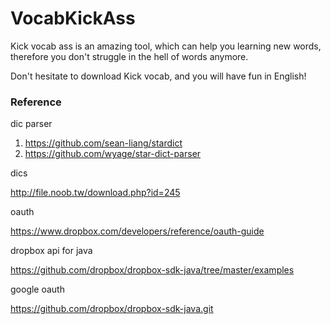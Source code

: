 # VocabKickAss
Kick vocab ass is an amazing tool, which can help you learning new words, therefore you don't struggle in the hell of words anymore.

Don't hesitate to download Kick vocab, and you will have fun in English!

### Reference

dic parser

1. https://github.com/sean-liang/stardict
1. https://github.com/wyage/star-dict-parser

dics

http://file.noob.tw/download.php?id=245

oauth

https://www.dropbox.com/developers/reference/oauth-guide

dropbox api for java 

https://github.com/dropbox/dropbox-sdk-java/tree/master/examples

google oauth

https://github.com/dropbox/dropbox-sdk-java.git

